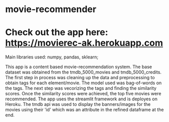 # movie-recommender
# Check out the app here: https://movierec-ak.herokuapp.com

Main libraries used: numpy, pandas, sklearn; 

This app is a content based movie-recommendation system. The base dataset was obtained from the tmdb_5000_movies and tmdb_5000_credits. The first step in process was cleaning up the data and preprocessing to obtain tags for each element/movie.
The model used was bag-of-words on the tags. The next step was vecorizing the tags and finding the similarity scores. Once the similarity scores were achieved, the top five movies were recommended.
The app uses the streamlit framework and is deployes on Heroku. The tmdb api was used to display the banners/images for the movies using their 'id' which was an attribute in the refined dataframe at the end. 
